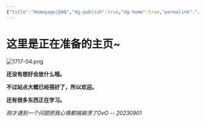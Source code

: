 ```yaml
---
{"title":"Homepage|QAQ","dg-publish":true,"dg-home":true,"permalink":"/hi-there/","tags":["gardenEntry"],"dgPassFrontmatter":true,"created":"","updated":""}
---
```


这里是正在准备的主页~
===
![1717-04.png](https://img.xhacgn.com/images/2023/08/31/1717-04.png)

**还没有想好会放什么哦。**

**不过站点大概已经搭好了，所以欢迎。**

**还有很多东西正在学习。**

*刚才遇到一个问题把我心情都搞崩溃了OvO -- 20230901*